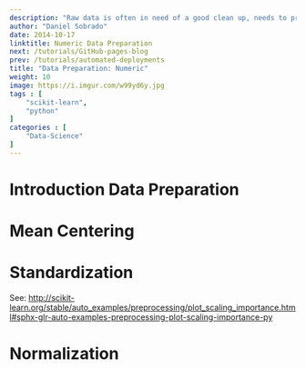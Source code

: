 ```yaml
---
description: "Raw data is often in need of a good clean up, needs to pre-processed, cleaned, re-formatted, standardized, normalized, combined, enriched, corrected and consolidated. Feeding our models with good quality data is a essential to ensure that we get good results."
author: "Daniel Sobrado"
date: 2014-10-17
linktitle: Numeric Data Preparation
next: /tutorials/GitHub-pages-blog
prev: /tutorials/automated-deployments
title: "Data Preparation: Numeric"
weight: 10
image: https://i.imgur.com/w99yd6y.jpg
tags : [
    "scikit-learn",
    "python"
]
categories : [
    "Data-Science"
]
---
```



# Introduction Data Preparation

# Mean Centering


# Standardization

See: http://scikit-learn.org/stable/auto_examples/preprocessing/plot_scaling_importance.html#sphx-glr-auto-examples-preprocessing-plot-scaling-importance-py

# Normalization
